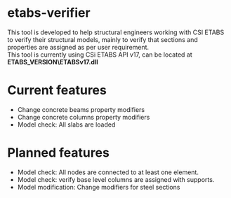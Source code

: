 # etabs-verifier
This tool is developed to help structural engineers working with CSI ETABS to verify their structural models, mainly to verify that sections and properties are assigned as per user requirement.  
This tool is currently using CSi ETABS API v17, can be located at **ETABS_VERSION\ETABSv17.dll**

# Current features
- Change concrete beams property modifiers
- Change concrete columns property modifiers
- Model check: All slabs are loaded

# Planned features
- Model check: All nodes are connected to at least one element.
- Model check: verify base level columns are assigned with supports.
- Model modification: Change modifiers for steel sections

